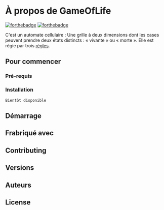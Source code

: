 # À propos de GameOfLife
[![forthebadge](https://forthebadge.com/images/badges/built-with-love.svg)](https://forthebadge.com) [![forthebadge](https://forthebadge.com/images/badges/powered-by-electricity.svg)](https://forthebadge.com)

C'est un automate cellulaire : Une grille à deux dimensions dont les cases peuvent prendre deux états distincts : « vivante » ou « morte ». Elle est régie par trois [règles](https://pastebin.com/esyTU5TD). 

## Pour commencer

### **Pré-requis**

### **Installation**

```
Bientôt disponible
```

## Démarrage

## Frabriqué avec

## Contributing

## Versions

## Auteurs

## License
